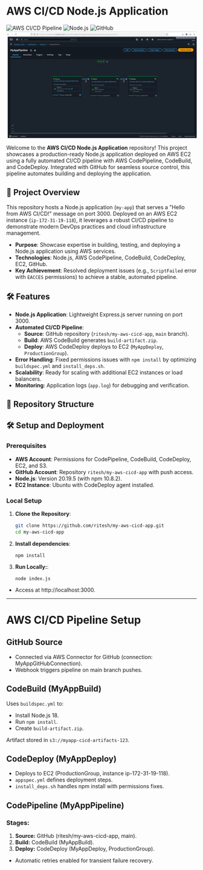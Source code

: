  # AWS CI/CD Node.js Application

![AWS CI/CD Pipeline](https://img.shields.io/badge/AWS-CodePipeline-blue) ![Node.js](https://img.shields.io/badge/Node.js-v20.19.5-green) ![GitHub](https://img.shields.io/badge/GitHub-Repository-brightgreen)
![](assets/final.png)

Welcome to the **AWS CI/CD Node.js Application** repository! This project showcases a production-ready Node.js application deployed on AWS EC2 using a fully automated CI/CD pipeline with AWS CodePipeline, CodeBuild, and CodeDeploy. Integrated with GitHub for seamless source control, this pipeline automates building and deploying the application.

## 🚀 Project Overview

This repository hosts a Node.js application (`my-app`) that serves a "Hello from AWS CI/CD!" message on port 3000. Deployed on an AWS EC2 instance (`ip-172-31-19-118`), it leverages a robust CI/CD pipeline to demonstrate modern DevOps practices and cloud infrastructure management.

- **Purpose**: Showcase expertise in building, testing, and deploying a Node.js application using AWS services.
- **Technologies**: Node.js, AWS CodePipeline, CodeBuild, CodeDeploy, EC2, GitHub.
- **Key Achievement**: Resolved deployment issues (e.g., `ScriptFailed` error with `EACCES` permissions) to achieve a stable, automated pipeline.

## 🛠️ Features

- **Node.js Application**: Lightweight Express.js server running on port 3000.
- **Automated CI/CD Pipeline**:
  - **Source**: GitHub repository (`ritesh/my-aws-cicd-app`, `main` branch).
  - **Build**: AWS CodeBuild generates `build-artifact.zip`.
  - **Deploy**: AWS CodeDeploy deploys to EC2 (`MyAppDeploy`, `ProductionGroup`).
- **Error Handling**: Fixed permissions issues with `npm install` by optimizing `buildspec.yml` and `install_deps.sh`.
- **Scalability**: Ready for scaling with additional EC2 instances or load balancers.
- **Monitoring**: Application logs (`app.log`) for debugging and verification.

## 📁 Repository Structure


## 🛠️ Setup and Deployment

### Prerequisites
- **AWS Account**: Permissions for CodePipeline, CodeBuild, CodeDeploy, EC2, and S3.
- **GitHub Account**: Repository `ritesh/my-aws-cicd-app` with push access.
- **Node.js**: Version 20.19.5 (with npm 10.8.2).
- **EC2 Instance**: Ubuntu with CodeDeploy agent installed.

### Local Setup
1. **Clone the Repository**:
   ```bash
   git clone https://github.com/ritesh/my-aws-cicd-app.git
   cd my-aws-cicd-app
   ```
2. **Install dependencies**:
   ```
   npm install
   ```
3. **Run Locally:**:
   ```
   node index.js
   ```
- Access at http://localhost:3000.

---

# AWS CI/CD Pipeline Setup

## GitHub Source
- Connected via AWS Connector for GitHub (connection: MyAppGitHubConnection).
- Webhook triggers pipeline on main branch pushes.

## CodeBuild (MyAppBuild)
Uses `buildspec.yml` to:
- Install Node.js 18.
- Run `npm install`.
- Create `build-artifact.zip`.

Artifact stored in `s3://myapp-cicd-artifacts-123`.

## CodeDeploy (MyAppDeploy)
- Deploys to EC2 (ProductionGroup, instance ip-172-31-19-118).
- `appspec.yml` defines deployment steps.
- `install_deps.sh` handles npm install with permissions fixes.

## CodePipeline (MyAppPipeline)
### Stages:
1. **Source:** GitHub (ritesh/my-aws-cicd-app, main).
2. **Build:** CodeBuild (MyAppBuild).
3. **Deploy:** CodeDeploy (MyAppDeploy, ProductionGroup).

- Automatic retries enabled for transient failure recovery.


